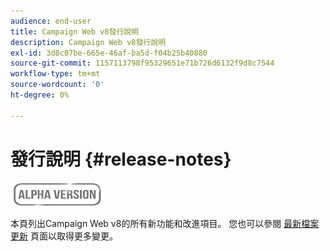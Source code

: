 ```yaml
---
audience: end-user
title: Campaign Web v8發行說明
description: Campaign Web v8發行說明
exl-id: 3d8c07be-665e-46af-ba5d-f04b25b40880
source-git-commit: 1157113798f95329651e71b726d6132f9d8c7544
workflow-type: tm+mt
source-wordcount: '0'
ht-degree: 0%

---
```


# 發行說明 {#release-notes}

![](../assets/do-not-localize/badge.png)

本頁列出Campaign Web v8的所有新功能和改進項目。 您也可以參閱 [最新檔案更新](documentation-updates.md) 頁面以取得更多變更。
